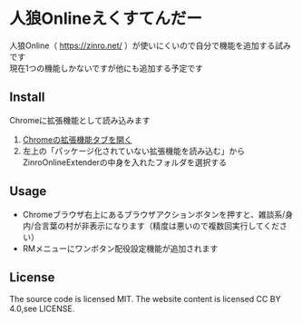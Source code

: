 人狼Onlineえくすてんだー
====
人狼Online（ https://zinro.net/ ）が使いにくいので自分で機能を追加する試みです  
現在1つの機能しかないですが他にも追加する予定です

Install
----
Chromeに拡張機能として読み込みます  
1. [Chromeの拡張機能タブを開く](chrome://extensions/)
2. 左上の「パッケージ化されていない拡張機能を読み込む」からZinroOnlineExtenderの中身を入れたフォルダを選択する

Usage
----
* Chromeブラウザ右上にあるブラウザアクションボタンを押すと、雑談系/身内/合言葉の村が非表示になります（精度は悪いので複数回実行してください）
* RMメニューにワンボタン配役設定機能が追加されます

License
----
The source code is licensed MIT. The website content is licensed CC BY 4.0,see LICENSE.
